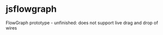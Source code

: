 jsflowgraph
===========

FlowGraph prototype - unfinished: does not support live drag and drop of wires
